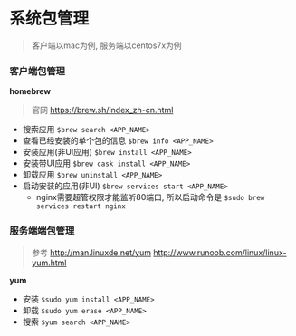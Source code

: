 系统包管理
===

> 客户端以mac为例, 服务端以centos7x为例

### 客户端包管理

**homebrew** 
> 官网 https://brew.sh/index_zh-cn.html

- 搜索应用 `$brew search <APP_NAME>`
- 查看已经安装的单个包的信息 `$brew info <APP_NAME>`
- 安装应用(非UI应用) `$brew install <APP_NAME>`
- 安装带UI应用 `$brew cask install <APP_NAME>`
- 卸载应用 `$brew uninstall <APP_NAME>`
- 启动安装的应用(非UI) `$brew services start <APP_NAME>`
   - nginx需要超管权限才能监听80端口, 所以启动命令是 `$sudo brew services restart nginx`

### 服务端端包管理
> 参考 
> http://man.linuxde.net/yum
> http://www.runoob.com/linux/linux-yum.html

**yum**

- 安装 `$sudo yum install <APP_NAME>`
- 卸载 `$sudo yum erase <APP_NAME>`
- 搜索 `$yum search <APP_NAME>`
